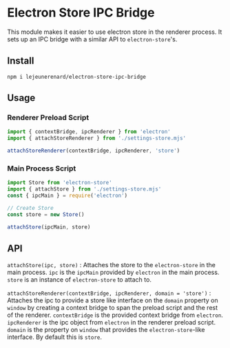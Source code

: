 # Electron Store IPC Bridge

This module makes it easier to use electron store in the renderer process. It
sets up an IPC bridge with a similar API to `electron-store`'s.

## Install

```
npm i lejeunerenard/electron-store-ipc-bridge
```

## Usage

### Renderer Preload Script

```js
import { contextBridge, ipcRenderer } from 'electron'
import { attachStoreRenderer } from './settings-store.mjs'

attachStoreRenderer(contextBridge, ipcRenderer, 'store')
```

### Main Process Script

```js
import Store from 'electron-store'
import { attachStore } from './settings-store.mjs'
const { ipcMain } = require('electron')

// Create Store
const store = new Store()

attachStore(ipcMain, store)
```

## API

`attachStore(ipc, store)` : Attaches the store to the `electron-store` in the
main process. `ipc` is the `ipcMain` provided by `electron` in the main process.
`store` is an instance of `electron-store` to attach to.

`attachStoreRenderer(contextBridge, ipcRenderer, domain = 'store')` : Attaches
the ipc to provide a store like interface on the `domain` property on `window`
by creating a context bridge to span the preload script and the rest of the
renderer. `contextBridge` is the provided context bridge from `electron`.
`ipcRenderer` is the ipc object from `electron` in the renderer preload script.
`domain` is the property on `window` that provides the `electron-store`-like
interface. By default this is `store`.
